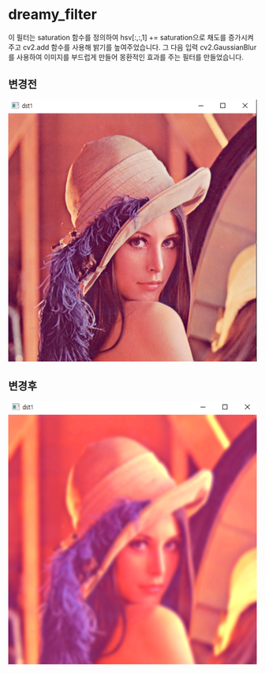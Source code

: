 # dreamy_filter
이 필터는 saturation 함수를 정의하여 hsv[:,:,1] += saturation으로 채도를 증가시켜주고
cv2.add 함수를 사용해 밝기를 높여주었습니다.
그 다음 입력 cv2.GaussianBlur를 사용하여 이미지를 부드럽게 만들어 몽환적인 효과를 주는 필터를 만들었습니다.

## 변경전
![img_1.png](img_1.png)
## 변경후
![img_2.png](img_2.png)